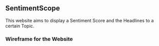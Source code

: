 ## SentimentScope
This website aims to display a Sentiment Score and the Headlines to a certain Topic.

### Wireframe for the Website
